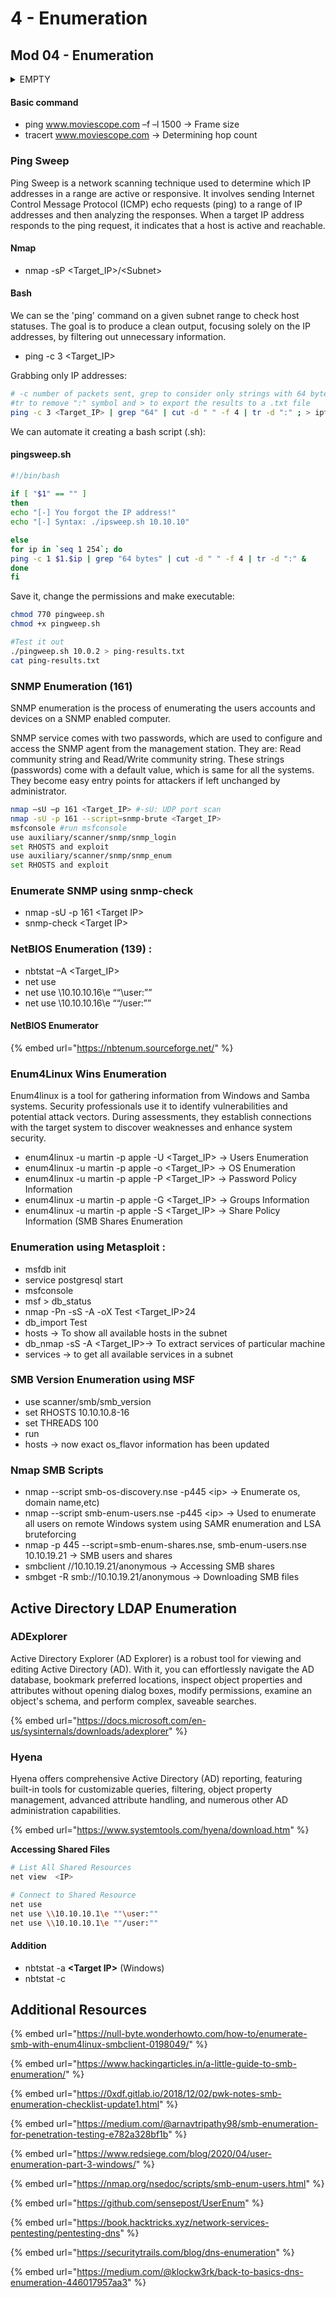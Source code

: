 # 4 - Enumeration

## Mod 04 - Enumeration

<details>

<summary>EMPTY</summary>



</details>

#### Basic command

* ping www.moviescope.com –f –l 1500 -> Frame size
* tracert www.moviescope.com -> Determining hop count

### Ping Sweep

Ping Sweep is a network scanning technique used to determine which IP addresses in a range are active or responsive. It involves sending Internet Control Message Protocol (ICMP) echo requests (ping) to a range of IP addresses and then analyzing the responses. When a target IP address responds to the ping request, it indicates that a host is active and reachable.

#### Nmap

* nmap -sP \<Target\_IP>/\<Subnet>

#### Bash

We can se the 'ping' command on a given subnet range to check host statuses. The goal is to produce a clean output, focusing solely on the IP addresses, by filtering out unnecessary information.

* ping -c 3 \<Target\_IP>

Grabbing only IP addresses:

```bash
# -c number of packets sent, grep to consider only strings with 64 bytes, cut to remove whitespaces,
#tr to remove ":" symbol and > to export the results to a .txt file 
ping -c 3 <Target_IP> | grep "64" | cut -d " " -f 4 | tr -d ":" ; > iptest.txt
```

We can automate it creating a bash script (.sh):

#### pingsweep.sh

```bash
#!/bin/bash 
 
if [ "$1" == "" ]
then
echo "[-] You forgot the IP address!"
echo "[-] Syntax: ./ipsweep.sh 10.10.10"

else
for ip in `seq 1 254`; do 
ping -c 1 $1.$ip | grep "64 bytes" | cut -d " " -f 4 | tr -d ":" &
done
fi
```

Save it, change the permissions and make executable:

```bash
chmod 770 pingweep.sh
chmod +x pingweep.sh

#Test it out
./pingweep.sh 10.0.2 > ping-results.txt
cat ping-results.txt
```

### **SNMP Enumeration (161)**&#x20;

SNMP enumeration is the process of enumerating the users accounts and devices on a SNMP enabled computer.

SNMP service comes with two passwords, which are used to configure and access the SNMP agent from the management station. They are: Read community string and Read/Write community string. These strings (passwords) come with a default value, which is same for all the systems. They become easy entry points for attackers if left unchanged by administrator.

```bash
nmap –sU –p 161 <Target_IP> #-sU: UDP port scan
nmap -sU -p 161 --script=snmp-brute <Target_IP>
msfconsole #run msfconsole
use auxiliary/scanner/snmp/snmp_login
set RHOSTS and exploit
use auxiliary/scanner/snmp/snmp_enum
set RHOSTS and exploit
```

### **Enumerate SNMP using snmp-check**

* nmap -sU -p 161 \<Target IP>
* snmp-check \<Target IP>

### **NetBIOS Enumeration (139) :**&#x20;

* nbtstat –A \<Target\_IP>
* net use
* net use \10.10.10.16\e ““\user:””
* net use \10.10.10.16\e ““/user:””

#### NetBIOS Enumerator

{% embed url="https://nbtenum.sourceforge.net/" %}

### **Enum4Linux Wins Enumeration**&#x20;

Enum4linux is a tool for gathering information from Windows and Samba systems. Security professionals use it to identify vulnerabilities and potential attack vectors. During assessments, they establish connections with the target system to discover weaknesses and enhance system security.

* enum4linux -u martin -p apple -U \<Target\_IP> -> Users Enumeration
* enum4linux -u martin -p apple -o \<Target\_IP> -> OS Enumeration
* enum4linux -u martin -p apple -P \<Target\_IP> -> Password Policy Information
* enum4linux -u martin -p apple -G \<Target\_IP> -> Groups Information
* enum4linux -u martin -p apple -S \<Target\_IP> -> Share Policy Information (SMB Shares Enumeration

### **Enumeration using Metasploit :**

* msfdb init
* service postgresql start
* msfconsole
* msf > db\_status
* nmap -Pn -sS -A -oX Test \<Target\_IP>24
* db\_import Test
* hosts -> To show all available hosts in the subnet
* db\_nmap -sS -A \<Target\_IP>-> To extract services of particular machine
* services -> to get all available services in a subnet

### **SMB Version Enumeration using MSF**

* use scanner/smb/smb\_version
* set RHOSTS 10.10.10.8-16
* set THREADS 100
* run
* hosts -> now exact os\_flavor information has been updated

### **Nmap  SMB Scripts**

* nmap --script smb-os-discovery.nse -p445 \<ip> -> Enumerate os, domain name,etc)
* nmap --script smb-enum-users.nse -p445 \<ip>  -> Used to enumerate all users on remote Windows system using SAMR enumeration and LSA bruteforcing
* nmap -p 445 --script=smb-enum-shares.nse, smb-enum-users.nse 10.10.19.21 -> SMB users and shares
* smbclient //10.10.19.21/anonymous -> Accessing SMB shares
* smbget -R smb://10.10.19.21/anonymous  -> Downloading SMB files

## **Active Directory LDAP Enumeration**

### ADExplorer

Active Directory Explorer (AD Explorer) is a robust tool for viewing and editing Active Directory (AD). With it, you can effortlessly navigate the AD database, bookmark preferred locations, inspect object properties and attributes without opening dialog boxes, modify permissions, examine an object's schema, and perform complex, saveable searches.

{% embed url="https://docs.microsoft.com/en-us/sysinternals/downloads/adexplorer" %}

### Hyena

Hyena offers comprehensive Active Directory (AD) reporting, featuring built-in tools for customizable queries, filtering, object property management, advanced attribute handling, and numerous other AD administration capabilities.

{% embed url="https://www.systemtools.com/hyena/download.htm" %}

**Accessing Shared Files**

```bash
# List All Shared Resources
net view  <IP>

# Connect to Shared Resource
net use
net use \\10.10.10.1\e ""\user:""
net use \\10.10.10.1\e ""/user:""
```

#### **Addition**

* nbtstat -a **\<Target IP>** (Windows)
* nbtstat -c

## Additional Resources

{% embed url="https://null-byte.wonderhowto.com/how-to/enumerate-smb-with-enum4linux-smbclient-0198049/" %}

{% embed url="https://www.hackingarticles.in/a-little-guide-to-smb-enumeration/" %}

{% embed url="https://0xdf.gitlab.io/2018/12/02/pwk-notes-smb-enumeration-checklist-update1.html" %}

{% embed url="https://medium.com/@arnavtripathy98/smb-enumeration-for-penetration-testing-e782a328bf1b" %}

{% embed url="https://www.redsiege.com/blog/2020/04/user-enumeration-part-3-windows/" %}

{% embed url="https://nmap.org/nsedoc/scripts/smb-enum-users.html" %}

{% embed url="https://github.com/sensepost/UserEnum" %}

{% embed url="https://book.hacktricks.xyz/network-services-pentesting/pentesting-dns" %}

{% embed url="https://securitytrails.com/blog/dns-enumeration" %}

{% embed url="https://medium.com/@klockw3rk/back-to-basics-dns-enumeration-446017957aa3" %}
